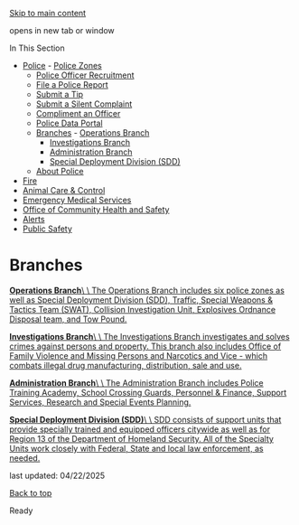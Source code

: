 [Skip to main content](https://www.pittsburghpa.gov/Safety/Police/Branches#main-content)

opens in new tab or window

In This Section

- [Police](https://www.pittsburghpa.gov/Safety/Police)  - [Police Zones](https://www.pittsburghpa.gov/Safety/Police/Police-Zones)
  - [Police Officer Recruitment](https://www.pittsburghpa.gov/Safety/Police/Police-Officer-Recruitment)
  - [File a Police Report](https://www.pittsburghpa.gov/Safety/Police/File-a-Police-Report)
  - [Submit a Tip](https://www.pittsburghpa.gov/Safety/Police/Submit-a-Tip)
  - [Submit a Silent Complaint](https://www.pittsburghpa.gov/Safety/Police/Submit-a-Silent-Complaint)
  - [Compliment an Officer](https://www.pittsburghpa.gov/Safety/Police/Compliment-an-Officer)
  - [Police Data Portal](https://www.pittsburghpa.gov/Safety/Police/Police-Data-Portal)
  - [Branches](https://www.pittsburghpa.gov/Safety/Police/Branches)    - [Operations Branch](https://www.pittsburghpa.gov/Safety/Police/Branches/Operations-Branch)
    - [Investigations Branch](https://www.pittsburghpa.gov/Safety/Police/Branches/Investigations-Branch)
    - [Administration Branch](https://www.pittsburghpa.gov/Safety/Police/Branches/Administration-Branch)
    - [Special Deployment Division (SDD)](https://www.pittsburghpa.gov/Safety/Police/Branches/Special-Deployment-Division-SDD)
  - [About Police](https://www.pittsburghpa.gov/Safety/Police/About-Police)
- [Fire](https://www.pittsburghpa.gov/Safety/Fire)
- [Animal Care & Control](https://www.pittsburghpa.gov/Safety/Animal-Care-Control)
- [Emergency Medical Services](https://www.pittsburghpa.gov/Safety/Emergency-Medical-Services)
- [Office of Community Health and Safety](https://www.pittsburghpa.gov/Safety/Office-of-Community-Health-and-Safety)
- [Alerts](https://www.pittsburghpa.gov/Safety/Alerts)
- [Public Safety](https://www.pittsburghpa.gov/Safety/Public-Safety)

# Branches

[**Operations Branch**\\
\\
The Operations Branch includes six police zones as well as Special Deployment Division (SDD), Traffic, Special Weapons & Tactics Team (SWAT), Collision Investigation Unit, Explosives Ordnance Disposal team, and Tow Pound.](https://www.pittsburghpa.gov/Safety/Police/Branches/Operations-Branch)

[**Investigations Branch**\\
\\
The Investigations Branch investigates and solves crimes against persons and property. This branch also includes Office of Family Violence and Missing Persons and Narcotics and Vice - which combats illegal drug manufacturing, distribution, sale and use.](https://www.pittsburghpa.gov/Safety/Police/Branches/Investigations-Branch)

[**Administration Branch**\\
\\
The Administration Branch includes Police Training Academy, School Crossing Guards, Personnel & Finance, Support Services, Research and Special Events Planning.](https://www.pittsburghpa.gov/Safety/Police/Branches/Administration-Branch)

[**Special Deployment Division (SDD)**\\
\\
SDD consists of support units that provide specially trained and equipped officers citywide as well as for Region 13 of the Department of Homeland Security. All of the Specialty Units work closely with Federal, State and local law enforcement, as needed.](https://www.pittsburghpa.gov/Safety/Police/Branches/Special-Deployment-Division-SDD)

last updated: 04/22/2025

[Back to top](https://www.pittsburghpa.gov/Safety/Police/Branches#body-top)

Ready
